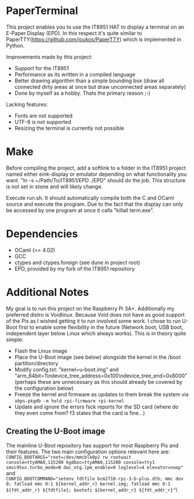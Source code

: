 # PaperTerminal
This project enables you to use the IT8951 HAT to display a terminal on an E-Paper Display (EPD).
In this respect it's quite similar to PaperTTY(https://github.com/joukos/PaperTTY) which is implemented in Python.

Improvements made by this project:
* Support for the IT8951
* Performance as its written in a compiled language
* Better drawing algorithm than a simple bounding box (draw all connected dirty areas at once but draw unconnected areas separately)
* Done by myself as a hobby. Thats the primary reason ;-)

Lacking features:
* Fonts are not supported
* UTF-8 is not supported
* Resizing the terminal is currently not possible

# Make
Before compiling the project, add a softlink to a folder in the IT8951 project named either eink-display or emulator depending on what functionality you want.
"ln -s ~/Path/To/IT8951/EPD ./EPD" should do the job.
This structure is not set in stone and will likely change.

Execute run.sh. It should automatically compile both the C and OCaml source and execute the program.
Due to the fact that the display can only be accessed by one program at once it calls "killall term.exe".

# Dependencies
* OCaml (>= 4.02)
* GCC
* ctypes and ctypes.foreign (see dune in project root)
* EPD, provided by my fork of the IT8951 repository

# Additional Notes
My goal is to run this project on the Raspberry Pi 3A+. Additionally my preferred distro is Voidlinux. Because Void does not have as good support of the Pis as I wished getting it to run involved some work. I chose to run U-Boot first to enable some flexibility in the future (Network boot, USB boot, independent layer below Linux which always works). This is in theory quite simple:
* Flash the Linux image
* Place the U-Boot image (see below) alongside the kernel in the /boot partition/directory
* Modify config.txt: "kernel=u-boot.img" and "arm_64bit=1\ndevice_tree_address=0x100\ndevice_tree_end=0x8000" (perhaps these are unnecessary as this should already be covered by the configuration below)
* Freeze the kernel and firmware as updates to them break the system via `xbps-pkgdb -m hold rpi-firmware rpi-kernel`
* Update and ignore the errors fsck reports for the SD card (where do they even come from? f3 states that the card is fine...)

## Creating the U-Boot image
The mainline U-Boot repository has support for most Raspberry Pis and their features.
The two main configuration options relevant here are:\
`CONFIG_BOOTARGS="root=/dev/mmcblk0p2 rw rootwait console=ttyAMA0,115200 kgdboc=ttyAMA0,115200 console=tty1 smsc95xx.turbo_mode=N dwc_otg.lpm_enable=0 loglevel=4 elevator=noop"`\
and\
`CONFIG_BOOTCOMMAND="setenv fdtfile bcm2710-rpi-3-b-plus.dtb; mmc dev 0; fatload mmc 0:1 ${kernel_addr_r} kernel.img; fatload mmc 0:1 ${fdt_addr_r} ${fdtfile}; bootefi ${kernel_addr_r} ${fdt_addr_r}"`\
